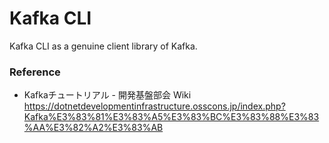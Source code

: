 # Kafka CLI
Kafka CLI as a genuine client library of Kafka.

### Reference
- Kafkaチュートリアル - 開発基盤部会 Wiki  
https://dotnetdevelopmentinfrastructure.osscons.jp/index.php?Kafka%E3%83%81%E3%83%A5%E3%83%BC%E3%83%88%E3%83%AA%E3%82%A2%E3%83%AB

